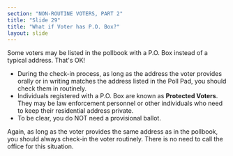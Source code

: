 ```yaml
---
section: "NON-ROUTINE VOTERS, PART 2"
title: "Slide 29"
title: "What if Voter has P.O. Box?"
layout: slide
---
```


Some voters may be listed in the pollbook with a P.O. Box instead of a typical address. That's OK!

- During the check-in process, as long as the address the voter provides orally or in writing matches the address listed in the Poll Pad, you should check them in routinely.
- Individuals registered with a P.O. Box are known as **Protected Voters**. They may be law enforcement personnel or other individuals who need to keep their residential address private.
- To be clear, you do NOT need a provisional ballot.

Again, as long as the voter provides the same address as in the pollbook, you should always check-in the voter routinely. There is no need to call the office for this situation.

